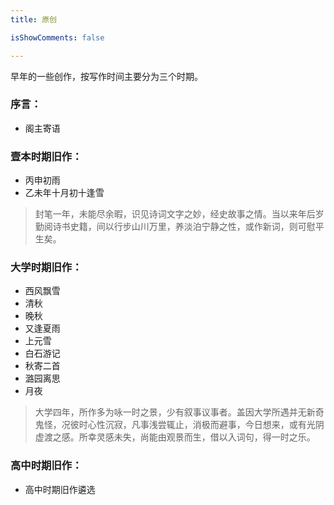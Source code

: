 ```yaml
---
title: 原创

isShowComments: false

---
```


早年的一些创作，按写作时间主要分为三个时期。

### 序言：
 * <router-link to="/blogs/article/阁主寄语">阁主寄语</router-link>

### 壹本时期旧作：
 * <router-link to="/blogs/article/eben/丙申初雨">丙申初雨</router-link>
 * <router-link to="/blogs/article/eben/乙未年十月初十逢雪">乙未年十月初十逢雪</router-link>

> 封笔一年，未能尽余暇，识见诗词文字之妙，经史故事之情。当以来年后岁勤阅诗书史籍，间以行步山川万里，养淡泊宁静之性，或作新词，则可慰平生矣。
 
### 大学时期旧作：
 * <router-link to="/blogs/article/daxue/西风飘雪">西风飘雪</router-link>
 * <router-link to="/blogs/article/daxue/清秋">清秋</router-link>
 * <router-link to="/blogs/article/daxue/晚秋">晚秋</router-link>
 * <router-link to="/blogs/article/daxue/又逢夏雨">又逢夏雨</router-link>
 * <router-link to="/blogs/article/daxue/上元雪">上元雪</router-link>
 * <router-link to="/blogs/article/daxue/白石游记">白石游记</router-link>
 * <router-link to="/blogs/article/daxue/秋寄二首">秋寄二首</router-link>
 * <router-link to="/blogs/article/daxue/潞园离思">潞园离思</router-link>
 * <router-link to="/blogs/article/daxue/月夜">月夜</router-link>

> 大学四年，所作多为咏一时之景，少有叙事议事者。盖因大学所遇并无新奇鬼怪，况彼时心性沉寂，凡事浅尝辄止，消极而避事，今日想来，或有光阴虚渡之感。所幸灵感未失，尚能由观景而生，借以入词句，得一时之乐。

### 高中时期旧作：
 * <router-link to="/blogs/article/gaozhong/高中时期旧作遴选">高中时期旧作遴选</router-link>
